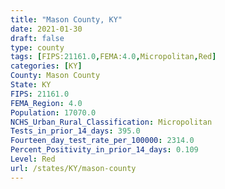 ```yaml
---
title: "Mason County, KY"
date: 2021-01-30
draft: false
type: county
tags: [FIPS:21161.0,FEMA:4.0,Micropolitan,Red]
categories: [KY]
County: Mason County
State: KY
FIPS: 21161.0
FEMA_Region: 4.0
Population: 17070.0
NCHS_Urban_Rural_Classification: Micropolitan
Tests_in_prior_14_days: 395.0
Fourteen_day_test_rate_per_100000: 2314.0
Percent_Positivity_in_prior_14_days: 0.109
Level: Red
url: /states/KY/mason-county
---
```



